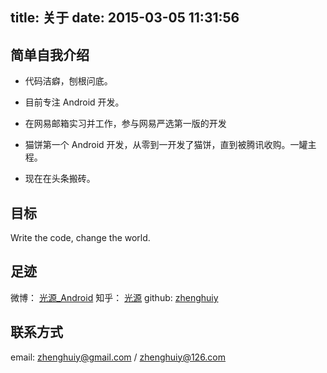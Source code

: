 title: 关于
date: 2015-03-05 11:31:56
---
## 简单自我介绍

- 代码洁癖，刨根问底。

- 目前专注 Android 开发。

- 在网易邮箱实习并工作，参与网易严选第一版的开发

- 猫饼第一个 Android 开发，从零到一开发了猫饼，直到被腾讯收购。一罐主程。

- 现在在头条搬砖。

## 目标

Write the code, change the world.

## 足迹

微博： [光源_Android](http://www.weibo.com/sortoflight)
知乎： [光源](http://www.zhihu.com/people/guangyuan9527)
github: [zhenghuiy](https://github.com/zhenghuiy)


## 联系方式

email: zhenghuiy@gmail.com / zhenghuiy@126.com
